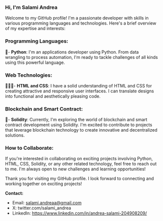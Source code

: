 ### Hi, I'm Salami Andrea

Welcome to my GitHub profile! I'm a passionate developer with skills in various programming languages and technologies. Here's a brief overview of my expertise and interests:

### Programming Languages:
🐍- **Python**: I'm an applications developer using Python. From data wrangling to process automation, I'm ready to tackle challenges of all kinds using this powerful language.

### Web Technologies:
👨🏻‍💻- **HTML and CSS**: I have a solid understanding of HTML and CSS for creating attractive and responsive user interfaces. I can translate designs into functional and aesthetically pleasing code.

### Blockchain and Smart Contract:
🔗- **Solidity**: Currently, I'm exploring the world of blockchain and smart contract development using Solidity. I'm excited to contribute to projects that leverage blockchain technology to create innovative and decentralized solutions.

### How to Collaborate:
If you're interested in collaborating on exciting projects involving Python, HTML, CSS, Solidity, or any other related technology, feel free to reach out to me. I'm always open to new challenges and learning opportunities!

Thank you for visiting my GitHub profile. I look forward to connecting and working together on exciting projects!

**Contact:**
- Email: salami.andreaa@gmail.com
- X: twitter.com/salami_andrea
- LinkedIn: https://www.linkedin.com/in/andrea-salami-204908209/
